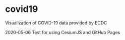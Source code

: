 # covid19
Visualization of COVID-19 data provided by ECDC

2020-05-06 Test for using CesiumJS and GitHub Pages
